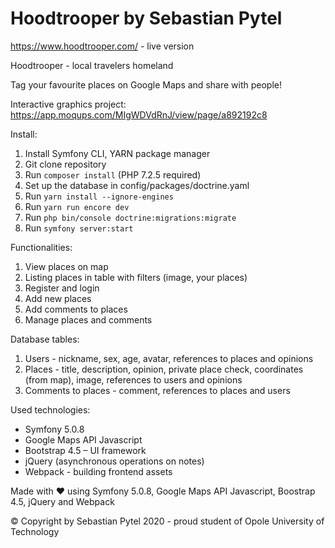 # Hoodtrooper by Sebastian Pytel

https://www.hoodtrooper.com/ - live version

Hoodtrooper - local travelers homeland

Tag your favourite places on Google Maps and share with people!

Interactive graphics project: https://app.moqups.com/MIgWDVdRnJ/view/page/a892192c8

Install:
1. Install Symfony CLI, YARN package manager
2. Git clone repository
3. Run ```composer install``` (PHP 7.2.5 required)
4. Set up the database in config/packages/doctrine.yaml
5. Run ```yarn install --ignore-engines```
6. Run ```yarn run encore dev```
7. Run ```php bin/console doctrine:migrations:migrate```
8. Run ```symfony server:start```

Functionalities:
1. View places on map
2. Listing places in table with filters (image, your places)
3. Register and login
4. Add new places
5. Add comments to places
6. Manage places and comments

Database tables:
1. Users - nickname, sex, age, avatar, references to places and opinions
2. Places - title, description, opinion, private place check, coordinates (from map), image, references to users and opinions
3. Comments to places - comment, references to places and users

Used technologies:
- Symfony 5.0.8
- Google Maps API Javascript
- Bootstrap 4.5 – UI framework
- jQuery (asynchronous operations on notes)
- Webpack - building frontend assets

Made with ❤ using Symfony 5.0.8, Google Maps API Javascript, Boostrap 4.5, jQuery and Webpack

© Copyright by Sebastian Pytel 2020 - proud student of Opole University of Technology
